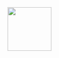 <div id="header" align="center">
  <img src="https://media1.giphy.com/media/du3J3cXyzhj75IOgvA/giphy.gif?cid=ecf05e47xjwmuiec0s3uafjsbhw7ttvugsm0wv9h4m49exrg&ep=v1_gifs_search&rid=giphy.gif&ct=g" width="100"/>
</div>
<div>
</div>






<!--
**MorozovDesu/MorozovDesu** is a ✨ _special_ ✨ repository because its `README.md` (this file) appears on your GitHub profile.

Here are some ideas to get you started:

- 🔭 I’m currently working on ...
- 🌱 I’m currently learning ...
- 👯 I’m looking to collaborate on ...
- 🤔 I’m looking for help with ...
- 💬 Ask me about ...
- 📫 How to reach me: ...
- 😄 Pronouns: ...
- ⚡ Fun fact: ...
-->
